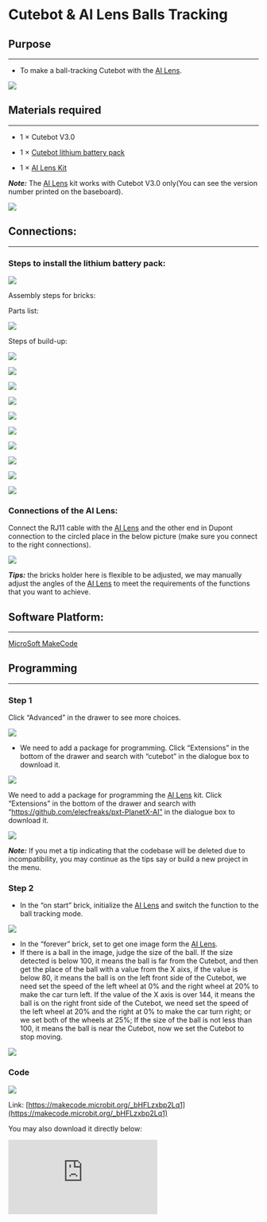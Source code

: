 ﻿#  Cutebot & AI Lens Balls Tracking

## Purpose
---
- To make a ball-tracking Cutebot with the [AI Lens](https://www.elecfreaks.com/elecfreaks-smart-ai-lens-kit.html).

![](https://wiki-media-ef.oss-cn-hongkong.aliyuncs.com//images/cutebot-case-19-01.png)

## Materials required
---

- 1 × Cutebot V3.0

- 1 × [Cutebot lithium battery pack](https://www.elecfreaks.com/cutebot-lithium-battery-pack.html)

- 1 × [AI Lens Kit](https://www.elecfreaks.com/elecfreaks-smart-ai-lens-kit.html)

***Note:*** The [AI Lens](https://www.elecfreaks.com/elecfreaks-smart-ai-lens-kit.html) kit works with Cutebot V3.0 only(You can see the version number printed on the baseboard).

![](https://wiki-media-ef.oss-cn-hongkong.aliyuncs.com//images/cutebot-16-04.png)

## Connections:
---

### Steps to install the lithium battery pack:

![](https://wiki-media-ef.oss-cn-hongkong.aliyuncs.com//images/cutebot-step-01.png)

Assembly steps for bricks:

Parts list:

![](https://wiki-media-ef.oss-cn-hongkong.aliyuncs.com//images/cutebot-step-02.png)

Steps of build-up:

![](https://wiki-media-ef.oss-cn-hongkong.aliyuncs.com//images/cutebot-step-03.png)

![](https://wiki-media-ef.oss-cn-hongkong.aliyuncs.com//images/cutebot-step-04.png)

![](https://wiki-media-ef.oss-cn-hongkong.aliyuncs.com//images/cutebot-step-05.png)

![](https://wiki-media-ef.oss-cn-hongkong.aliyuncs.com//images/cutebot-step-06.png)

![](https://wiki-media-ef.oss-cn-hongkong.aliyuncs.com//images/cutebot-step-07.png)

![](https://wiki-media-ef.oss-cn-hongkong.aliyuncs.com//images/cutebot-step-08.png)

![](https://wiki-media-ef.oss-cn-hongkong.aliyuncs.com//images/cutebot-step-09.png)

![](https://wiki-media-ef.oss-cn-hongkong.aliyuncs.com//images/cutebot-step-10.png)

![](https://wiki-media-ef.oss-cn-hongkong.aliyuncs.com//images/cutebot-step-11.png)

![](https://wiki-media-ef.oss-cn-hongkong.aliyuncs.com//images/cutebot-step-12.png)


### Connections of the AI Lens:

Connect the RJ11 cable with the [AI Lens](https://www.elecfreaks.com/elecfreaks-smart-ai-lens-kit.html) and the other end in Dupont connection to the circled place in the below picture (make sure you connect to the right connections).

![](https://wiki-media-ef.oss-cn-hongkong.aliyuncs.com//images/cutebot-step-13.png)

***Tips:*** the bricks holder here is flexible to be adjusted, we may manually adjust the angles of the [AI Lens](https://www.elecfreaks.com/elecfreaks-smart-ai-lens-kit.html) to meet the requirements of the functions that you want to achieve.

## Software Platform:
---

[MicroSoft MakeCode](https://makecode.microbit.org/#)

## Programming
---

### Step 1

Click “Advanced” in the drawer to see more choices.

![](https://wiki-media-ef.oss-cn-hongkong.aliyuncs.com//images/cutebot-pk-1.png)

- We need to add a package for programming. Click “Extensions” in the bottom of the drawer and search with “cutebot” in the dialogue box to download it.

![](https://wiki-media-ef.oss-cn-hongkong.aliyuncs.com//images/cutebot-pk-11.png)


We need to add a package for programming the [AI Lens](https://www.elecfreaks.com/elecfreaks-smart-ai-lens-kit.html) kit. Click “Extensions” in the bottom of the drawer and search with “https://github.com/elecfreaks/pxt-PlanetX-AI” in the dialogue box to download it.

![](https://wiki-media-ef.oss-cn-hongkong.aliyuncs.com//images/cutebot-pk-12.png)

***Note:*** If you met a tip indicating that the codebase will be deleted due to incompatibility, you may continue as the tips say or build a new project in the menu.

###  Step 2

- In the “on start” brick, initialize the [AI Lens](https://www.elecfreaks.com/elecfreaks-smart-ai-lens-kit.html) and switch the function to the ball tracking mode.

![](https://wiki-media-ef.oss-cn-hongkong.aliyuncs.com//images/case-19-01.png)

- In the “forever” brick, set to get one image form the [AI Lens](https://www.elecfreaks.com/elecfreaks-smart-ai-lens-kit.html).
- If there is a ball in the image, judge the size of the ball. If the size detected is below 100, it means the ball is far from the Cutebot, and then get the place of the ball with a value from the X aixs, if the value is below 80, it means the ball is on the left front side of the Cutebot, we need set the speed of the left wheel at 0% and the right wheel at 20% to make the car turn left. If the value of the X axis is over 144, it means the ball is on the right front side of the Cutebot, we need set the speed of the left wheel at 20% and the right at 0% to make the car turn right; or we set both of the wheels at 25%; If the size of the ball is not less than 100, it means the ball is near the Cutebot, now we set the Cutebot to stop moving.

![](https://wiki-media-ef.oss-cn-hongkong.aliyuncs.com//images/case-19-02.png)


### Code

![](https://wiki-media-ef.oss-cn-hongkong.aliyuncs.com//images/case-19-03.png)

Link: [https://makecode.microbit.org/_bHFLzxbp2Lq1](https://makecode.microbit.org/_bHFLzxbp2Lq1)

You may also download it directly below:

<div
    style={{
        position: 'relative',
        paddingBottom: '60%',
        overflow: 'hidden',
    }}
>
    <iframe
        src="https://makecode.microbit.org/_bHFLzxbp2Lq1"
        frameborder="0"
        sandbox="allow-popups allow-forms allow-scripts allow-same-origin"
        style={{
            position: 'absolute',
            width: '100%',
            height: '100%',
        }}
    />
</div>

## Result
---
- The Cutebot goes for the ball if the [AI Lens](https://www.elecfreaks.com/elecfreaks-smart-ai-lens-kit.html) detects the ball and if the distance gets smaller enough, the Cutebot stops moving.

![](https://wiki-media-ef.oss-cn-hongkong.aliyuncs.com//images/cutebot-case-19.gif)

## Exploration
---

## FAQ
---

## Relevant Files
---
